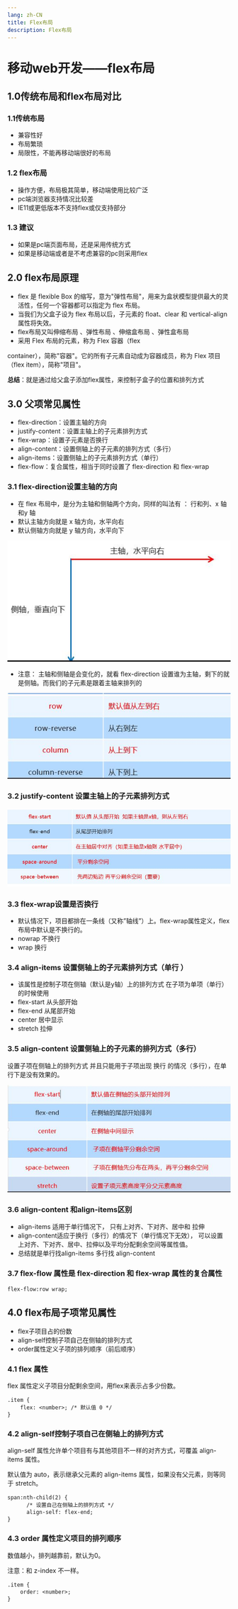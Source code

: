 ```yaml
---
lang: zh-CN
title: Flex布局
description: Flex布局
---
```


# 移动web开发——flex布局

## 1.0传统布局和flex布局对比

### 1.1传统布局

+ 兼容性好
+ 布局繁琐
+ 局限性，不能再移动端很好的布局

### 1.2 flex布局

+ 操作方便，布局极其简单，移动端使用比较广泛
+ pc端浏览器支持情况比较差
+ IE11或更低版本不支持flex或仅支持部分

### 1.3 建议

+  如果是pc端页面布局，还是采用传统方式
+ 如果是移动端或者是不考虑兼容的pc则采用flex

## 2.0 flex布局原理

+ flex 是 flexible Box 的缩写，意为"弹性布局"，用来为盒状模型提供最大的灵活性，任何一个容器都可以指定为 flex 布局。
+ 当我们为父盒子设为 flex 布局以后，子元素的 float、clear 和 vertical-align 属性将失效。
+ flex布局又叫伸缩布局 、弹性布局 、伸缩盒布局 、弹性盒布局 
+ 采用 Flex 布局的元素，称为 Flex 容器（flex

container），简称"容器"。它的所有子元素自动成为容器成员，称为 Flex 项目（flex
item），简称"项目"。

**总结**：就是通过给父盒子添加flex属性，来控制子盒子的位置和排列方式

## 3.0 父项常见属性

+ flex-direction：设置主轴的方向
+ justify-content：设置主轴上的子元素排列方式
+ flex-wrap：设置子元素是否换行  
+ align-content：设置侧轴上的子元素的排列方式（多行）
+ align-items：设置侧轴上的子元素排列方式（单行）
+ flex-flow：复合属性，相当于同时设置了 flex-direction 和 flex-wrap

### 3.1 flex-direction设置主轴的方向

+ 在 flex 布局中，是分为主轴和侧轴两个方向，同样的叫法有 ： 行和列、x 轴和y 轴
+ 默认主轴方向就是 x 轴方向，水平向右
+ 默认侧轴方向就是 y 轴方向，水平向下

![flex-direction-pic](/images/front/flex-direction-pic.jpg)  


+ 注意： 主轴和侧轴是会变化的，就看 flex-direction 设置谁为主轴，剩下的就是侧轴。而我们的子元素是跟着主轴来排列的

![flex-direction](/images/front/flex-direction.jpg)  

  

### 3.2 justify-content 设置主轴上的子元素排列方式

![justify-content](/images/front/justify-content.jpg)

### 3.3 flex-wrap设置是否换行

+ 默认情况下，项目都排在一条线（又称”轴线”）上。flex-wrap属性定义，flex布局中默认是不换行的。
+ nowrap 不换行
+ wrap 换行

### 3.4 align-items 设置侧轴上的子元素排列方式（单行 ）

+ 该属性是控制子项在侧轴（默认是y轴）上的排列方式  在子项为单项（单行）的时候使用
+ flex-start 从头部开始
+ flex-end 从尾部开始
+ center 居中显示
+ stretch 拉伸

### 3.5 align-content  设置侧轴上的子元素的排列方式（多行）

设置子项在侧轴上的排列方式 并且只能用于子项出现 换行 的情况（多行），在单行下是没有效果的。

![align-content](/images/front/align-content.jpg)


### 3.6 align-content 和align-items区别

+ align-items  适用于单行情况下， 只有上对齐、下对齐、居中和 拉伸
+ align-content适应于换行（多行）的情况下（单行情况下无效）， 可以设置 上对齐、下对齐、居中、拉伸以及平均分配剩余空间等属性值。 
+ 总结就是单行找align-items  多行找 align-content

### 3.7 flex-flow 属性是 flex-direction 和 flex-wrap 属性的复合属性

```
flex-flow:row wrap;
```

## 4.0 flex布局子项常见属性

+ flex子项目占的份数
+ align-self控制子项自己在侧轴的排列方式
+ order属性定义子项的排列顺序（前后顺序）

### 4.1  flex 属性

flex 属性定义子项目分配剩余空间，用flex来表示占多少份数。

```
.item {
    flex: <number>; /* 默认值 0 */
}

```

### 4.2 align-self控制子项自己在侧轴上的排列方式

align-self 属性允许单个项目有与其他项目不一样的对齐方式，可覆盖 align-items 属性。

默认值为 auto，表示继承父元素的 align-items 属性，如果没有父元素，则等同于 stretch。

````
span:nth-child(2) {
      /* 设置自己在侧轴上的排列方式 */
      align-self: flex-end;
}

````

### 4.3 order 属性定义项目的排列顺序

数值越小，排列越靠前，默认为0。

注意：和 z-index 不一样。

```
.item {
    order: <number>;
}
```